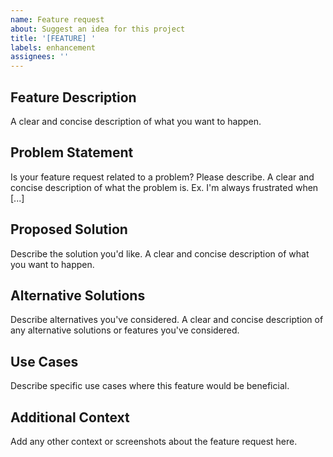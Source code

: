 ```yaml
---
name: Feature request
about: Suggest an idea for this project
title: '[FEATURE] '
labels: enhancement
assignees: ''
---
```


## Feature Description

A clear and concise description of what you want to happen.

## Problem Statement

Is your feature request related to a problem? Please describe.
A clear and concise description of what the problem is. Ex. I'm always frustrated when [...]

## Proposed Solution

Describe the solution you'd like.
A clear and concise description of what you want to happen.

## Alternative Solutions

Describe alternatives you've considered.
A clear and concise description of any alternative solutions or features you've considered.

## Use Cases

Describe specific use cases where this feature would be beneficial.

## Additional Context

Add any other context or screenshots about the feature request here.